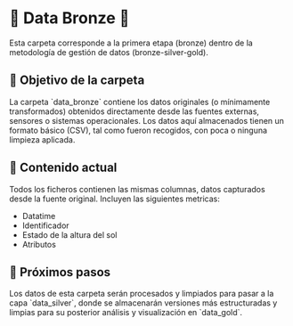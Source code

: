 # 📁 Data Bronze 🥉

Esta carpeta corresponde a la primera etapa (bronze) dentro de la metodología de gestión de datos (bronze-silver-gold).

## 📌 Objetivo de la carpeta

La carpeta \`data_bronze\` contiene los datos originales (o mínimamente transformados) obtenidos directamente desde las fuentes externas, sensores o sistemas operacionales. Los datos aquí almacenados tienen un formato básico (CSV), tal como fueron recogidos, con poca o ninguna limpieza aplicada.

## 📄 Contenido actual

Todos los ficheros contienen las mismas columnas, datos capturados desde la fuente original. Incluyen las siguientes metricas:
- Datatime
- Identificador
- Estado de la altura del sol
- Atributos

## 🚩 Próximos pasos

Los datos de esta carpeta serán procesados y limpiados para pasar a la capa \`data_silver\`, donde se almacenarán versiones más estructuradas y limpias para su posterior análisis y visualización en \`data_gold\`.
